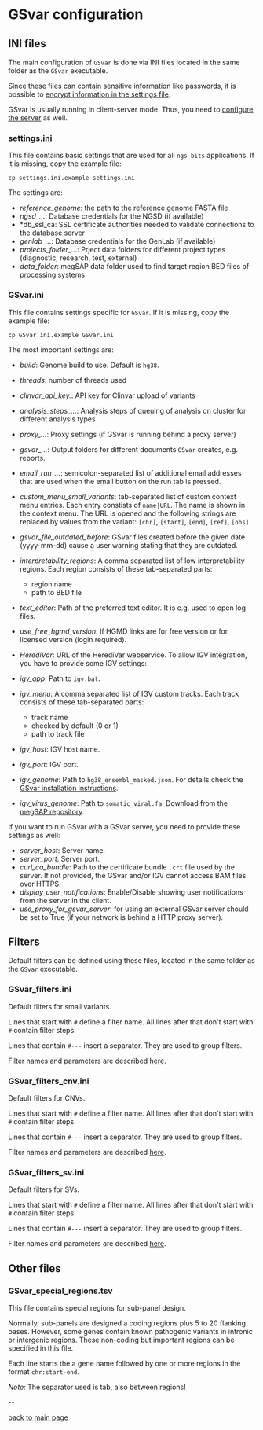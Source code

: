 # GSvar configuration

## INI files

The main configuration of `GSvar` is done via INI files located in the same folder as the `GSvar` executable.

Since these files can contain sensitive information like passwords, it is possible to [encrypt information in the settings file](encrypt_settings.md).

GSvar is usually running in client-server mode. Thus, you need to [configure the server](../GSvarServer/index.md) as well.

### settings.ini

This file contains basic settings that are used for all `ngs-bits` applications. If it is missing, copy the example file:

`cp settings.ini.example settings.ini`

The settings are:

- *reference_genome*: the path to the reference genome FASTA file
- *ngsd_...*: Database credentials for the NGSD (if available)
- *db_ssl_ca: SSL certificate authorities needed to validate connections to the database server
- *genlab_...*: Database credentials for the GenLab (if available)
- *projects_folder_...*: Prject data folders for different project types (diagnostic, research, test, external)
- *data_folder*: megSAP data folder used to find target region BED files of processing systems

### GSvar.ini

This file contains settings specific for `GSvar`. If it is missing, copy the example file:

`cp GSvar.ini.example GSvar.ini`

The most important settings are:

- *build*: Genome build to use. Default is `hg38`.
- *threads*: number of threads used
- *clinvar_api_key.*: API key for Clinvar upload of variants
- *analysis_steps_...*: Analysis steps of queuing of analysis on cluster for different analysis types
- *proxy_...*: Proxy settings (if GSvar is running behind a proxy server)
- *gsvar_...*: Output folders for different documents `GSvar` creates, e.g. reports.
- *email_run_...*: semicolon-separated list of additional email addresses that are used when the email button on the run tab is pressed.
- *custom_menu_small_variants*: tab-separated list of custom context menu entries. Each entry constists of `name|URL`. The name is shown in the context menu. The URL is opened and the following strings are replaced by values from the variant: `[chr]`, `[start]`, `[end]`, `[ref]`, `[obs]`.
- *gsvar_file_outdated_before*: GSvar files created before the given date (yyyy-mm-dd) cause a user warning stating that they are outdated.
- *interpretability_regions*: A comma separated list of low interpretability regions. Each region consists of these tab-separated parts:
	- region name
	- path to BED file
- *text_editor*: Path of the preferred text editor. It is e.g. used to open log files.
- *use_free_hgmd_version*: If HGMD links are for free version or for licensed version (login required).
- *HerediVar*: URL of the HerediVar webservice.
To allow IGV integration, you have to provide some IGV settings:

- *igv_app*: Path to `igv.bat`.
- *igv_menu*: A comma separated list of IGV custom tracks. Each track consists of these tab-separated parts:
	- track name
	- checked by default (0 or 1)
	- path to track file
- *igv_host*: IGV host name.
- *igv_port*: IGV port.
- *igv_genome*: Path to `hg38_ensembl_masked.json`. For details check the [GSvar installation instructions](https://github.com/imgag/ngs-bits/blob/master/doc/install_win.md#building-a-custom-genome-for-igv).
- *igv_virus_genome*: Path to `somatic_viral.fa`. Download from the [megSAP repository](https://github.com/imgag/megSAP/blob/master/data/genomes/somatic_viral.fa).

If you want to run GSvar with a GSvar server, you need to provide these settings as well:

- *server_host*: Server name.
- *server_port*: Server port.
- *curl_ca_bundle*: Path to the certificate bundle `.crt` file used by the server. If not provided, the GSvar and/or IGV cannot access BAM files over HTTPS.
- *display_user_notifications*: Enable/Disable showing user notifications from the server in the client.
- *use_proxy_for_gsvar_server*: for using an external GSvar server should be set to True (if your network is behind a HTTP proxy server).


## Filters

Default filters can be defined using these files, located in the same folder as the `GSvar` executable.

### GSvar_filters.ini

Default filters for small variants.  

Lines that start with `#` define a filter name. All lines after that don't start with `#` contain filter steps.  

Lines that contain  `#---` insert a separator. They are used to group filters.

Filter names and parameters are described [here](../tools/VariantFilterAnnotations.md).

### GSvar_filters_cnv.ini

Default filters for CNVs.  

Lines that start with `#` define a filter name. All lines after that don't start with `#` contain filter steps.  

Lines that contain  `#---` insert a separator. They are used to group filters.

Filter names and parameters are described [here](../tools/CnvFilterAnnotations.md).

### GSvar_filters_sv.ini

Default filters for SVs.  

Lines that start with `#` define a filter name. All lines after that don't start with `#` contain filter steps.  

Lines that contain  `#---` insert a separator. They are used to group filters.

Filter names and parameters are described [here](../tools/SvFilterAnnotations.md).

## Other files

### GSvar_special_regions.tsv

This file contains special regions for sub-panel design.

Normally, sub-panels are designed a coding regions plus 5 to 20 flanking bases. However, some genes contain known pathogenic variants in intronic or intergenic regions. These non-coding but important regions can be specified in this file.

Each line starts the a gene name followed by one or more regions in the format `chr:start-end`.

*Note:* The separator used is tab, also between regions!

--

[back to main page](index.md)
